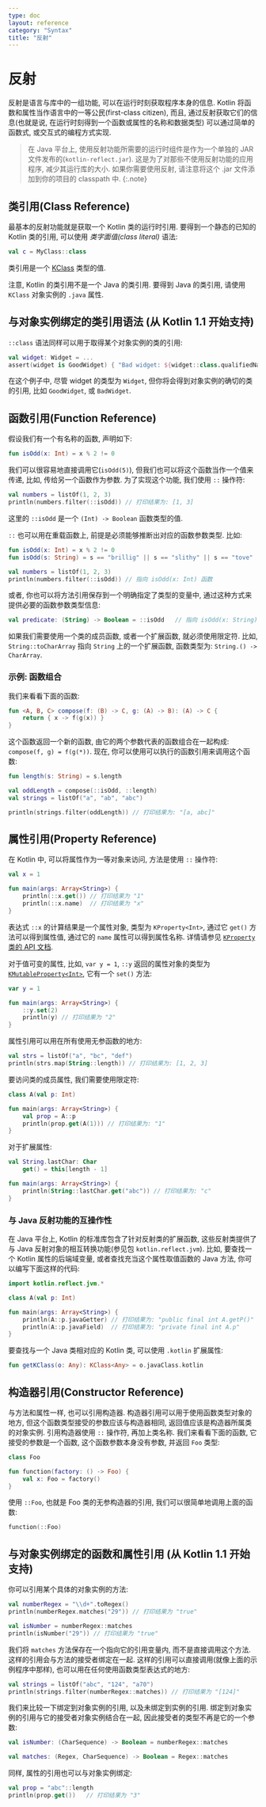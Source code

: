 ```yaml
---
type: doc
layout: reference
category: "Syntax"
title: "反射"
---
```


# 反射

反射是语言与库中的一组功能, 可以在运行时刻获取程序本身的信息.
Kotlin 将函数和属性当作语言中的一等公民(first-class citizen), 而且, 通过反射获取它们的信息(也就是说, 在运行时刻得到一个函数或属性的名称和数据类型) 可以通过简单的函数式, 或交互式的编程方式实现.

> 在 Java 平台上, 使用反射功能所需要的运行时组件是作为一个单独的 JAR 文件发布的(`kotlin-reflect.jar`). 这是为了对那些不使用反射功能的应用程序, 减少其运行库的大小. 如果你需要使用反射, 请注意将这个 .jar 文件添加到你的项目的 classpath 中.
{:.note}

## 类引用(Class Reference)

最基本的反射功能就是获取一个 Kotlin 类的运行时引用. 要得到一个静态的已知的 Kotlin 类的引用, 可以使用 _类字面值(class literal)_ 语法:

``` kotlin
val c = MyClass::class
```

类引用是一个 [KClass](https://kotlinlang.org/api/latest/jvm/stdlib/kotlin.reflect/-k-class/index.html) 类型的值.

注意, Kotlin 的类引用不是一个 Java 的类引用. 要得到 Java 的类引用, 请使用 `KClass` 对象实例的 `.java` 属性.

## 与对象实例绑定的类引用语法 (从 Kotlin 1.1 开始支持)

`::class` 语法同样可以用于取得某个对象实例的类的引用:

``` kotlin
val widget: Widget = ...
assert(widget is GoodWidget) { "Bad widget: ${widget::class.qualifiedName}" }
```

在这个例子中, 尽管 widget 的类型为 `Widget`, 但你将会得到对象实例的确切的类的引用, 比如 `GoodWidget`, 或 `BadWidget`.

## 函数引用(Function Reference)

假设我们有一个有名称的函数, 声明如下:

``` kotlin
fun isOdd(x: Int) = x % 2 != 0
```

我们可以很容易地直接调用它(`isOdd(5)`), 但我们也可以将这个函数当作一个值来传递, 比如, 传给另一个函数作为参数.
为了实现这个功能, 我们使用 `::` 操作符:

``` kotlin
val numbers = listOf(1, 2, 3)
println(numbers.filter(::isOdd)) // 打印结果为: [1, 3]
```

这里的 `::isOdd` 是一个 `(Int) -> Boolean` 函数类型的值.

`::` 也可以用在重载函数上, 前提是必须能够推断出对应的函数参数类型.
比如:

``` kotlin
fun isOdd(x: Int) = x % 2 != 0
fun isOdd(s: String) = s == "brillig" || s == "slithy" || s == "tove"

val numbers = listOf(1, 2, 3)
println(numbers.filter(::isOdd)) // 指向 isOdd(x: Int) 函数
```

或者, 你也可以将方法引用保存到一个明确指定了类型的变量中, 通过这种方式来提供必要的函数参数类型信息:

``` kotlin
val predicate: (String) -> Boolean = ::isOdd   // 指向 isOdd(x: String) 函数
```

如果我们需要使用一个类的成员函数, 或者一个扩展函数, 就必须使用限定符.
比如, `String::toCharArray` 指向 `String` 上的一个扩展函数, 函数类型为: `String.() -> CharArray`.

### 示例: 函数组合

我们来看看下面的函数:

``` kotlin
fun <A, B, C> compose(f: (B) -> C, g: (A) -> B): (A) -> C {
    return { x -> f(g(x)) }
}
```

这个函数返回一个新的函数, 由它的两个参数代表的函数组合在一起构成: `compose(f, g) = f(g(*))`.
现在, 你可以使用可以执行的函数引用来调用这个函数:


``` kotlin
fun length(s: String) = s.length

val oddLength = compose(::isOdd, ::length)
val strings = listOf("a", "ab", "abc")

println(strings.filter(oddLength)) // 打印结果为: "[a, abc]"
```

## 属性引用(Property Reference)

在 Kotlin 中, 可以将属性作为一等对象来访问, 方法是使用 `::` 操作符:

``` kotlin
val x = 1

fun main(args: Array<String>) {
    println(::x.get()) // 打印结果为 "1"
    println(::x.name)  // 打印结果为 "x"
}
```

表达式 `::x` 的计算结果是一个属性对象, 类型为 `KProperty<Int>`, 通过它 `get()` 方法可以得到属性值, 通过它的 `name` 属性可以得到属性名称. 详情请参见 [`KProperty` 类的 API 文档](https://kotlinlang.org/api/latest/jvm/stdlib/kotlin.reflect/-k-property/index.html).

对于值可变的属性, 比如, `var y = 1`, `::y` 返回的属性对象的类型为 [`KMutableProperty<Int>`](https://kotlinlang.org/api/latest/jvm/stdlib/kotlin.reflect/-k-mutable-property/index.html),
它有一个 `set()` 方法:

``` kotlin
var y = 1

fun main(args: Array<String>) {
    ::y.set(2)
    println(y) // 打印结果为 "2"
}
```

属性引用可以用在所有使用无参函数的地方:

``` kotlin
val strs = listOf("a", "bc", "def")
println(strs.map(String::length)) // 打印结果为: [1, 2, 3]
```

要访问类的成员属性, 我们需要使用限定符:

``` kotlin
class A(val p: Int)

fun main(args: Array<String>) {
    val prop = A::p
    println(prop.get(A(1))) // 打印结果为: "1"
}
```

对于扩展属性:


``` kotlin
val String.lastChar: Char
    get() = this[length - 1]

fun main(args: Array<String>) {
    println(String::lastChar.get("abc")) // 打印结果为: "c"
}
```

### 与 Java 反射功能的互操作性

在 Java 平台上, Kotlin 的标准库包含了针对反射类的扩展函数, 这些反射类提供了与 Java 反射对象的相互转换功能(参见包 `kotlin.reflect.jvm`).
比如, 要查找一个 Kotlin 属性的后端域变量, 或者查找充当这个属性取值函数的 Java 方法, 你可以编写下面这样的代码:


``` kotlin
import kotlin.reflect.jvm.*

class A(val p: Int)

fun main(args: Array<String>) {
    println(A::p.javaGetter) // 打印结果为: "public final int A.getP()"
    println(A::p.javaField)  // 打印结果为: "private final int A.p"
}
```

要查找与一个 Java 类相对应的 Kotlin 类, 可以使用 `.kotlin` 扩展属性:

``` kotlin
fun getKClass(o: Any): KClass<Any> = o.javaClass.kotlin
```

## 构造器引用(Constructor Reference)

与方法和属性一样, 也可以引用构造器. 构造器引用可以用于使用函数类型对象的地方, 但这个函数类型接受的参数应该与构造器相同, 返回值应该是构造器所属类的对象实例.
引用构造器使用 `::` 操作符, 再加上类名称.
我们来看看下面的函数, 它接受的参数是一个函数, 这个函数参数本身没有参数, 并返回 `Foo` 类型:

``` kotlin
class Foo

fun function(factory: () -> Foo) {
    val x: Foo = factory()
}
```

使用 `::Foo`, 也就是 Foo 类的无参构造器的引用, 我们可以很简单地调用上面的函数:

``` kotlin
function(::Foo)
```

## 与对象实例绑定的函数和属性引用 (从 Kotlin 1.1 开始支持)

你可以引用某个具体的对象实例的方法:

``` kotlin
val numberRegex = "\\d+".toRegex()
println(numberRegex.matches("29")) // 打印结果为 "true"

val isNumber = numberRegex::matches
println(isNumber("29")) // 打印结果为 "true"
```

我们将 `matches` 方法保存在一个指向它的引用变量内, 而不是直接调用这个方法.
这样的引用会与方法的接受者绑定在一起.
这样的引用可以直接调用(就像上面的示例程序中那样), 也可以用在任何使用函数类型表达式的地方:

``` kotlin
val strings = listOf("abc", "124", "a70")
println(strings.filter(numberRegex::matches)) // 打印结果为 "[124]"
```

我们来比较一下绑定到对象实例的引用, 以及未绑定到实例的引用.
绑定到对象实例的引用与它的接受者对象实例结合在一起, 因此接受者的类型不再是它的一个参数:

``` kotlin
val isNumber: (CharSequence) -> Boolean = numberRegex::matches

val matches: (Regex, CharSequence) -> Boolean = Regex::matches
```

同样, 属性的引用也可以与对象实例绑定:

``` kotlin
val prop = "abc"::length
println(prop.get())   // 打印结果为 "3"
```
